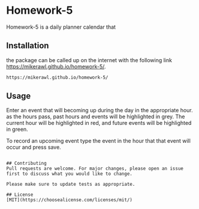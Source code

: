 # Homework-5

Homework-5 is a daily planner calendar that 
## Installation

the package can be called up on the internet with the following link https://mikerawl.github.io/homework-5/.

```bash
https://mikerawl.github.io/homework-5/
```

## Usage

Enter an event that will becoming up during the day in the appropriate hour.
as the hours pass, past hours and events will be highlighted in grey.  The current hour will be highlighted in red, and future events will be highlighted in green.

To record an upcoming event type the event in the hour that that event will occur and press save.
```

## Contributing
Pull requests are welcome. For major changes, please open an issue first to discuss what you would like to change.

Please make sure to update tests as appropriate.

## License
[MIT](https://choosealicense.com/licenses/mit/)